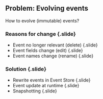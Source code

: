 ## Problem: Evolving events

How to evolve (immutable) events?

### Reasons for change {.slide}

* Event no longer relevant (delete) 
{.slide}
* Event fields change (edit) 
{.slide}
* Event names change (rename) 
{.slide}

### Solution {.slide}

* Rewrite events in Event Store
{.slide}
* Event update at runtime
{.slide}
* Snapshotting
{.slide}
